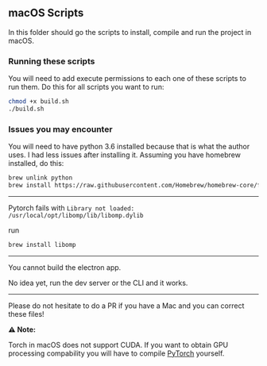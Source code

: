 ## macOS Scripts

In this folder should go the scripts to install, compile and run the project in macOS.

### Running these scripts 
You will need to add execute permissions to each one of these scripts to run them. Do this for all scripts you want to run:

```bash
chmod +x build.sh
./build.sh
```
### Issues you may encounter

You will need to have python 3.6 installed because that is what the author uses. I had less issues after installing it.
Assuming you have homebrew installed, do this:

```bash
brew unlink python
brew install https://raw.githubusercontent.com/Homebrew/homebrew-core/f2a764ef944b1080be64bd88dca9a1d80130c558/Formula/python.rb
```
----

Pytorch fails with `Library not loaded: /usr/local/opt/libomp/lib/libomp.dylib`

run

```bash
brew install libomp
```
----

You cannot build the electron app.

No idea yet, run the dev server or the CLI and it works.

---
Please do not hesitate to do a PR if you have a Mac and you can correct these files!

**⚠ Note:**

Torch in macOS does not support CUDA. If you want to obtain GPU processing compability you will have to compile [PyTorch](https://pytorch.org/) yourself.
